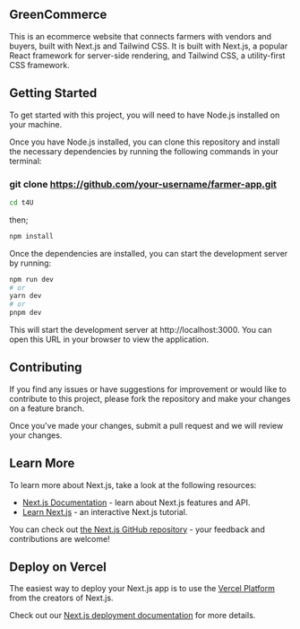 ## GreenCommerce

This is an ecommerce website that connects farmers with vendors and buyers, built with Next.js and Tailwind CSS.
It is built with Next.js, a popular React framework for server-side rendering, and Tailwind CSS, a utility-first CSS framework. 


## Getting Started

To get started with this project, you will need to have Node.js installed on your machine. 

Once you have Node.js installed, you can clone this repository and install the necessary dependencies by running the following commands in your terminal:

### git clone https://github.com/your-username/farmer-app.git
```bash
cd t4U
```
then;

```bash
npm install
```

Once the dependencies are installed, you can start the development server by running:

```bash
npm run dev
# or
yarn dev
# or
pnpm dev
```

This will start the development server at http://localhost:3000. You can open this URL in your browser to view the application.


## Contributing

If you find any issues or have suggestions for improvement or would like to contribute to this project, please fork the repository and make your changes on a feature branch. 

Once you've made your changes, submit a pull request and we will review your changes.


## Learn More

To learn more about Next.js, take a look at the following resources:

- [Next.js Documentation](https://nextjs.org/docs) - learn about Next.js features and API.
- [Learn Next.js](https://nextjs.org/learn) - an interactive Next.js tutorial.

You can check out [the Next.js GitHub repository](https://github.com/vercel/next.js/) - your feedback and contributions are welcome!

## Deploy on Vercel

The easiest way to deploy your Next.js app is to use the [Vercel Platform](https://vercel.com/new?utm_medium=default-template&filter=next.js&utm_source=create-next-app&utm_campaign=create-next-app-readme) from the creators of Next.js.

Check out our [Next.js deployment documentation](https://nextjs.org/docs/deployment) for more details.
